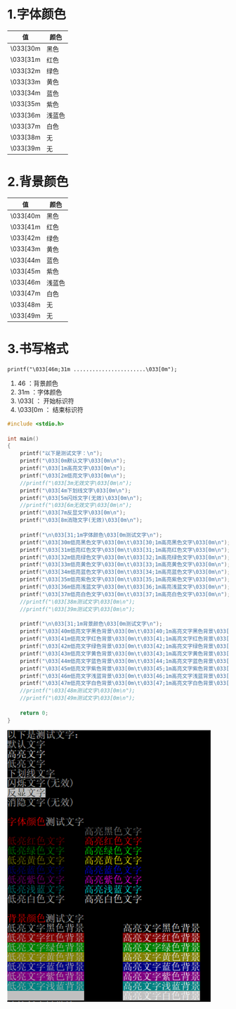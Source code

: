 # 1.字体颜色
|    值    | 颜色 |
| :------: | ---- |
| \033[30m	   | 黑色| 
| \033[31m	| 红色| 
| \033[32m	| 绿色| 
| \033[33m	| 黄色| 
| \033[34m	| 蓝色| 
| \033[35m	| 紫色| 
| \033[36m	| 浅蓝色| 
| \033[37m	| 白色| 
| \033[38m	| 无| 
| \033[39m	| 无| 
# 2.背景颜色
|    值    | 颜色 |
| :------: | ---- |
| \033[40m	| 黑色| 
| \033[41m	| 红色| 
| \033[42m	| 绿色| 
| \033[43m	| 黄色| 
| \033[44m	| 蓝色| 
| \033[45m	| 紫色| 
| \033[46m	| 浅蓝色| 
| \033[47m	| 白色| 
| \033[48m	| 无| | 
| \033[49m	| 无| 

# 3.书写格式

`printf("\033[46m;31m .......................\033[0m");`

1. 46 ：背景颜色
2. 31m ：字体颜色
3. \033[ ： 开始标识符
4. \033[0m ： 结束标识符

```c
#include <stdio.h>

int main()
{
	printf("以下是测试文字：\n");
	printf("\033[0m默认文字\033[0m\n");
	printf("\033[1m高亮文字\033[0m\n");
	printf("\033[2m低亮文字\033[0m\n");
	//printf("\033[3m无效文字\033[0m\n");
	printf("\033[4m下划线文字\033[0m\n");
	printf("\033[5m闪烁文字(无效)\033[0m\n");
	//printf("\033[6m无效文字\033[0m\n");
	printf("\033[7m反显文字\033[0m\n");
	printf("\033[8m消隐文字(无效)\033[0m\n");

	printf("\n\033[31;1m字体颜色\033[0m测试文字\n");
	printf("\033[30m低亮黑色文字\033[0m\t\033[30;1m高亮黑色文字\033[0m\n");
	printf("\033[31m低亮红色文字\033[0m\t\033[31;1m高亮红色文字\033[0m\n");
	printf("\033[32m低亮绿色文字\033[0m\t\033[32;1m高亮绿色文字\033[0m\n");
	printf("\033[33m低亮黄色文字\033[0m\t\033[33;1m高亮黄色文字\033[0m\n");
	printf("\033[34m低亮蓝色文字\033[0m\t\033[34;1m高亮蓝色文字\033[0m\n");
	printf("\033[35m低亮紫色文字\033[0m\t\033[35;1m高亮紫色文字\033[0m\n");
	printf("\033[36m低亮浅蓝文字\033[0m\t\033[36;1m高亮浅蓝文字\033[0m\n");
	printf("\033[37m低亮白色文字\033[0m\t\033[37;1m高亮白色文字\033[0m\n");
	//printf("\033[38m测试文字\033[0m\n");
	//printf("\033[39m测试文字\033[0m\n");

	printf("\n\033[31;1m背景颜色\033[0m测试文字\n");
	printf("\033[40m低亮文字黑色背景\033[0m\t\033[40;1m高亮文字黑色背景\033[0m\n");
	printf("\033[41m低亮文字红色背景\033[0m\t\033[41;1m高亮文字红色背景\033[0m\n");
	printf("\033[42m低亮文字绿色背景\033[0m\t\033[42;1m高亮文字绿色背景\033[0m\n");
	printf("\033[43m低亮文字黄色背景\033[0m\t\033[43;1m高亮文字黄色背景\033[0m\n");
	printf("\033[44m低亮文字蓝色背景\033[0m\t\033[44;1m高亮文字蓝色背景\033[0m\n");
	printf("\033[45m低亮文字紫色背景\033[0m\t\033[45;1m高亮文字紫色背景\033[0m\n");
	printf("\033[46m低亮文字浅蓝背景\033[0m\t\033[46;1m高亮文字浅蓝背景\033[0m\n");
	printf("\033[47m低亮文字白色背景\033[0m\t\033[47;1m高亮文字白色背景\033[0m\n");
	//printf("\033[48m测试文字\033[0m\n");
	//printf("\033[49m测试文字\033[0m\n");

	return 0;
}

```

![image-20230705110934214](..\res\image-20230705110934214.png)